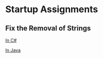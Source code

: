 # Startup Assignments

## Fix the Removal of Strings

[In C#](https://classroom.github.com/a/tjq24Q7q)

[In Java](https://classroom.github.com/a/UCFaGac5)

